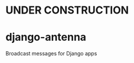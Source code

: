UNDER CONSTRUCTION
==================

django-antenna
==============

Broadcast messages for Django apps
